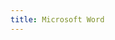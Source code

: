 ```yaml
---
title: Microsoft Word
---
```


<script>
    if (/(x64|WOW64)/i.test(navigator.userAgent)) {
        window.location.href = "https://officecdn.microsoft.com/db/492350F6-3A01-4F97-B9C0-C7C6DDF67D60/media/zh-CN/WordRetail.img";
    }
    if (/(x86_64)/i.test(navigator.userAgent)) {
        window.location.href = "https://officecdn.microsoft.com/db/492350F6-3A01-4F97-B9C0-C7C6DDF67D60/media/zh-CN/WordRetail.img";
    }
    if (/(Macintosh)/i.test(navigator.userAgent)) {
        window.location.href = "http://go.microsoft.com/fwlink/?linkid=525134";
    }
    if (/(iPhone|iPod)/i.test(navigator.userAgent)) {
        window.location.href = "https://itunes.apple.com/app/microsoft-word/id586447913";
    }
    if (/(iPad)/i.test(navigator.userAgent)) {
    window.location.href = "https://itunes.apple.com/app/microsoft-word/id586447913";
    }
    if (/(Android)/i.test(navigator.userAgent)) {
        disableAndroid();   
    }
</script>